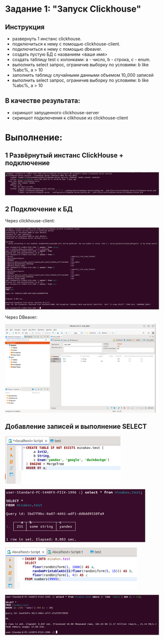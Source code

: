 # Задание 1: "Запуск Clickhouse"

## Инструкция
- развернуть 1 инстанс clickhouse.
- подключиться к нему с помощью clickhouse-client.
- подключиться к нему с помощью dbeaver.
- создать пустую БД с названием <ваше имя>
- создать таблицу test с колонками: a - число, b - строка, c - enum.
- выполнить select запрос, ограничив выборку по условиям: b like %abc%, a > 10
- заполнить таблицу случайными данными объемом 10_000 записей
- выполнить select запрос, ограничив выборку по условиям: b like %abc%, a > 10


## В качестве результата: 
- скриншот запущенного clickhouse-server 
- скриншот подключения к clikhouse из clickhouse-client


# Выполнение:

## 1 Развёрнутый инстанс ClickHouse + подключение

![plot](./clickhouser_server_active.png)

## 2 Подключение к БД

Через clickhouse-client:

![plot](./clickhouse_connect_clickhouse_client.png)

Через DBeaver:

![plot](./clickhouse_connect_dbeaver.png)

## Добавление записей и выполнение SELECT

![plot](./create_table_test.png)


![plot](./select_all_from_test.png)


![plot](./added_9999_records.png)


![plot](./select_10k_records.png)